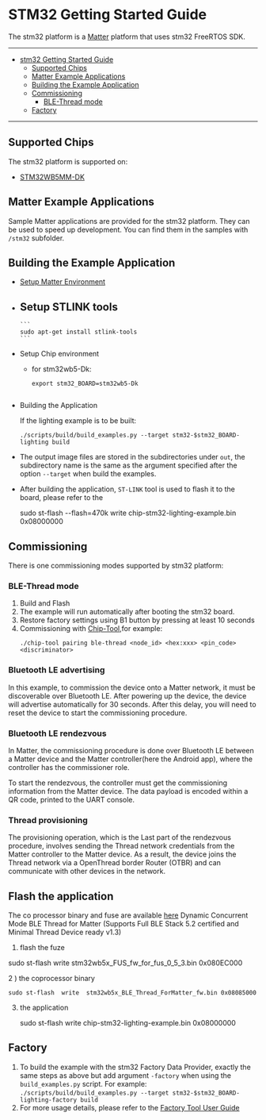 # STM32 Getting Started Guide

The stm32 platform is a [Matter](https://github.com/project-chip/connectedhomeip)
platform that uses stm32 FreeRTOS SDK.

---

-   [stm32 Getting Started Guide](#stm32-getting-started-guide)
    -   [Supported Chips](#supported-chips)
    -   [Matter Example Applications](#matter-example-applications)
    -   [Building the Example Application](#building-the-example-application)
    -   [Commissioning](#commissioning)
        -   [BLE-Thread mode](#ble-thread-mode)
    -   [Factory](#factory)

---

## Supported Chips

The stm32 platform is supported on:

-  [STM32WB5MM-DK](https://www.st.com/en/evaluation-tools/stm32wb5mm-dk.html)

## Matter Example Applications

Sample Matter applications are provided for the stm32 platform. They can be used
to speed up development. You can find them in the samples with `/stm32` subfolder.

## Building the Example Application

-   [Setup Matter Environment](./BUILDING.md)

-   Setup STLINK tools
    -  
        ```
        sudo apt-get install stlink-tools
        ```
 
-   Setup Chip environment
    -   for stm32wb5-Dk:
        ```
        export stm32_BOARD=stm32wb5-Dk
        ```
  
        ```
-   Building the Application

    If the lighting example is to be built:

    ```
    ./scripts/build/build_examples.py --target stm32-$stm32_BOARD-lighting build
    ```

-   The output image files are stored in the subdirectories under `out`, the
    subdirectory name is the same as the argument specified after the option
    `--target` when build the examples.

-   After building the application, `ST-LINK` tool is used to flash it to the
    board, please refer to the

     sudo st-flash --flash=470k  write chip-stm32-lighting-example.bin 0x08000000 

## Commissioning

There is one commissioning modes supported by stm32 platform:

### BLE-Thread mode

1. Build and Flash
2. The example will run automatically after booting the stm32 board.
3. Restore factory settings using B1 button by pressing at least 10 seconds
4. Commissioning with
   [Chip-Tool](https://github.com/project-chip/connectedhomeip/tree/master/examples/chip-tool),for
   example:
    ```
    ./chip-tool pairing ble-thread <node_id> <hex:xxx> <pin_code> <discriminator>
    ```
### Bluetooth LE advertising

In this example, to commission the device onto a Matter network, it must be
discoverable over Bluetooth LE. After powering up the device, the device will advertise
automatically for 30 seconds. After this delay, you will need to reset the device to start
the commissioning procedure.

### Bluetooth LE rendezvous    

In Matter, the commissioning procedure is done over Bluetooth LE between a
Matter device and the Matter controller(here the Android app), where the controller has the
commissioner role.

To start the rendezvous, the controller must get the commissioning information
from the Matter device. The data payload is encoded within a QR code, printed to
the UART console. 

### Thread provisioning    

The provisioning operation, which is the Last part of the rendezvous procedure,
involves sending the Thread network credentials from the Matter
controller to the Matter device. As a result, the device joins the Thread network
via a OpenThread border Router (OTBR) and can communicate with other devices in the network.


## Flash the application 
 
 The co processor binary  and fuse  are available [here](https://github.com/stm32-hotspot/stm32wb-matter-device-over-thread/tree/main/Projects/STM32WB_Copro_Wireless_Binaries/STM32WB5x)
 Dynamic Concurrent Mode BLE Thread for Matter (Supports Full BLE Stack 5.2 certified and Minimal Thread Device ready v1.3)


 1) flash the fuze 

  sudo st-flash  write stm32wb5x_FUS_fw_for_fus_0_5_3.bin  0x080EC000 

2 ) the coprocessor binary

    sudo st-flash  write  stm32wb5x_BLE_Thread_ForMatter_fw.bin 0x08085000 

3) the application 

     sudo st-flash write chip-stm32-lighting-example.bin 0x08000000 

## Factory

1. To build the example with the stm32 Factory Data Provider, exactly the same
   steps as above but add argument `-factory` when using the `build_examples.py`
   script. For example:
   `./scripts/build/build_examples.py --target stm32-$stm32_BOARD-lighting-factory build`
2. For more usage details, please refer to the
   [Factory Tool User Guide](https://github.com/stm32iot/Tools/blob/main/factory_tool/README.md)
